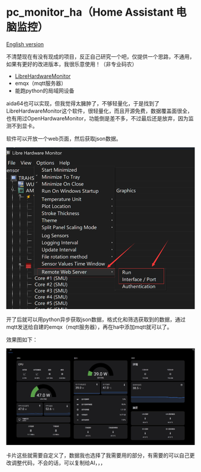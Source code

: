 # pc_monitor_ha（Home Assistant 电脑监控）

[English version](README_en.md)

不清楚现在有没有现成的项目，反正自己研究一个吧，仅提供一个思路，不通用，如果有更好的改进版本，我很乐意使用！（非专业码农）

- [LibreHardwareMonitor](https://github.com/LibreHardwareMonitor/LibreHardwareMonitor)
- emqx（mqtt服务器）
- 能跑python的局域网设备

aida64也可以实现，但我觉得太臃肿了，不够轻量化，于是找到了LibreHardwareMonitor这个软件，很轻量化，而且开源免费，数据覆盖面很全，也有用过OpenHardwareMonitor，功能倒是差不多，不过最后还是放弃，因为监测不到显卡。

软件可以开放一个web页面，然后获取json数据。

![setting](settings.png)

开了后就可以用python异步获取json数据，格式化和筛选获取到的数据，通过mqtt发送给自建的emqx（mqtt服务器），再在ha中添加mqtt就可以了。

效果图如下：

![ha_page](ha_page.png)

卡片这些就需要自定义了，数据我也选择了我需要用的部分，有需要的可以自己更改调整代码，不会的话，可以复制给AI，，，

